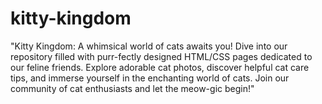 # kitty-kingdom
"Kitty Kingdom: A whimsical world of cats awaits you! Dive into our repository filled with purr-fectly designed HTML/CSS pages dedicated to our feline friends. Explore adorable cat photos, discover helpful cat care tips, and immerse yourself in the enchanting world of cats. Join our community of cat enthusiasts and let the meow-gic begin!"
